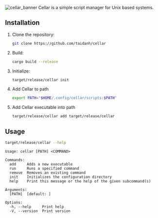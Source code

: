 ![cellar_banner](https://github.com/taidanh/cellar/assets/65222208/6224f5df-1c1d-4ce7-9ce7-6ba1aac91be0)
Cellar is a simple script manager for Unix based systems.

## Installation
1. Clone the repository:
   ```bash
   git clone https://github.com/taidanh/cellar
   ```
2. Build:
   ```bash
   cargo build --release
   ```
3. Initialize:
   ```bash
   target/release/cellar init
   ```
4. Add Cellar to path
   ```bash
   export PATH="$HOME/.config/cellar/scripts:$PATH"
   ```
5. Add Cellar executable into path
   ```bash
   target/release/cellar add target/release/cellar

## Usage
```bash
target/release/cellar --help
```

```
Usage: cellar [PATH] <COMMAND>

Commands:
  add     Adds a new executable
  run     Runs a specified command
  remove  Removes an existing command
  init    Initializes the configuration directory
  help    Print this message or the help of the given subcommand(s)

Arguments:
  [PATH]  [default: ]

Options:
  -h, --help     Print help
  -V, --version  Print version
```
